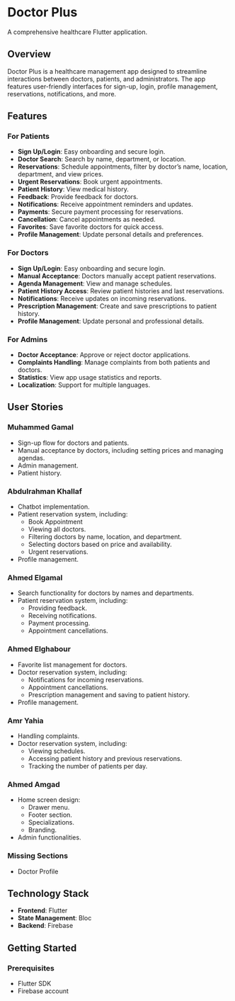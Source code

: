 # Doctor Plus

A comprehensive healthcare Flutter application.

## Overview

Doctor Plus is a healthcare management app designed to streamline interactions between doctors, patients, and administrators. The app features user-friendly interfaces for sign-up, login, profile management, reservations, notifications, and more.

## Features

### For Patients

- **Sign Up/Login**: Easy onboarding and secure login.
- **Doctor Search**: Search by name, department, or location.
- **Reservations**: Schedule appointments, filter by doctor’s name, location, department, and view prices.
- **Urgent Reservations**: Book urgent appointments.
- **Patient History**: View medical history.
- **Feedback**: Provide feedback for doctors.
- **Notifications**: Receive appointment reminders and updates.
- **Payments**: Secure payment processing for reservations.
- **Cancellation**: Cancel appointments as needed.
- **Favorites**: Save favorite doctors for quick access.
- **Profile Management**: Update personal details and preferences.

### For Doctors

- **Sign Up/Login**: Easy onboarding and secure login.
- **Manual Acceptance**: Doctors manually accept patient reservations.
- **Agenda Management**: View and manage schedules.
- **Patient History Access**: Review patient histories and last reservations.
- **Notifications**: Receive updates on incoming reservations.
- **Prescription Management**: Create and save prescriptions to patient history.
- **Profile Management**: Update personal and professional details.

### For Admins

- **Doctor Acceptance**: Approve or reject doctor applications.
- **Complaints Handling**: Manage complaints from both patients and doctors.
- **Statistics**: View app usage statistics and reports.
- **Localization**: Support for multiple languages.

## User Stories

### Muhammed Gamal

- Sign-up flow for doctors and patients.
- Manual acceptance by doctors, including setting prices and managing agendas.
- Admin management.
- Patient history.

### Abdulrahman Khallaf

- Chatbot implementation.
- Patient reservation system, including:
  - Book Appointment
  - Viewing all doctors.
  - Filtering doctors by name, location, and department.
  - Selecting doctors based on price and availability.
  - Urgent reservations.
- Profile management.

### Ahmed Elgamal

- Search functionality for doctors by names and departments.
- Patient reservation system, including:
  - Providing feedback.
  - Receiving notifications.
  - Payment processing.
  - Appointment cancellations.

### Ahmed Elghabour

- Favorite list management for doctors.
- Doctor reservation system, including:
  - Notifications for incoming reservations.
  - Appointment cancellations.
  - Prescription management and saving to patient history.
- Profile management.

### Amr Yahia

- Handling complaints.
- Doctor reservation system, including:
  - Viewing schedules.
  - Accessing patient history and previous reservations.
  - Tracking the number of patients per day.

### Ahmed Amgad

- Home screen design:
  - Drawer menu.
  - Footer section.
  - Specializations.
  - Branding.
- Admin functionalities.

### Missing Sections

- Doctor Profile

## Technology Stack

- **Frontend**: Flutter
- **State Management**: Bloc
- **Backend**: Firebase

## Getting Started

### Prerequisites

- Flutter SDK
- Firebase account
